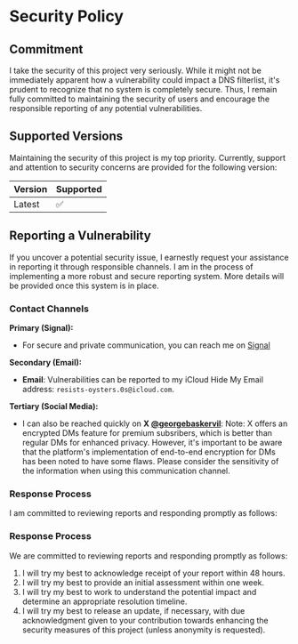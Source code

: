 # Security Policy

## Commitment

I take the security of this project very seriously.
While it might not be immediately apparent how a vulnerability could impact a DNS filterlist, it's prudent to recognize that no system is completely secure.
Thus, I remain fully committed to maintaining the security of users and encourage the responsible reporting of any potential vulnerabilities.

## Supported Versions

Maintaining the security of this project is my top priority. Currently, support and attention to security concerns are provided for the following version:

| Version | Supported          |
| ------- | ------------------ |
| Latest  | :white_check_mark: |

## Reporting a Vulnerability

If you uncover a potential security issue, I earnestly request your assistance in reporting it through responsible channels.
I am in the process of implementing a more robust and secure reporting system. More details will be provided once this system is in place.

### Contact Channels

**Primary (Signal):**

- For secure and private communication, you can reach me on [Signal](https://signal.me/#eu/Ui1-KTmlgnCbNj491iq3HSOJtrkY1aVHm4n0v97dvkGDbCqWsExOu66Fzg7-7iC9)

**Secondary (Email):**

- **Email**: Vulnerabilities can be reported to my iCloud Hide My Email address: `resists-oysters.0s@icloud.com`.

**Tertiary (Social Media):**

- I can also be reached quickly on **X [@georgebaskervil](https://x.com/georgebaskervil)**:
  Note: X offers an encrypted DMs feature for premium subsribers, which is better than regular DMs for enhanced privacy.
  However, it's important to be aware that the platform's implementation of end-to-end encryption for DMs has been noted to have some flaws.
  Please consider the sensitivity of the information when using this communication channel.

### Response Process

I am committed to reviewing reports and responding promptly as follows:

### Response Process

We are committed to reviewing reports and responding promptly as follows:

1. I will try my best to acknowledge receipt of your report within 48 hours.
2. I will try my best to provide an initial assessment within one week.
3. I will try my best to work to understand the potential impact and determine an appropriate resolution timeline.
4. I will try my best to release an update, if necessary, with due acknowledgment given to your contribution towards enhancing the security measures of this project (unless anonymity is requested).
